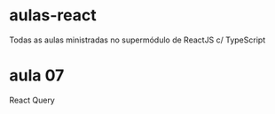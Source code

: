 # aulas-react
 Todas as aulas ministradas no supermódulo de ReactJS c/ TypeScript

# aula 07
 React Query